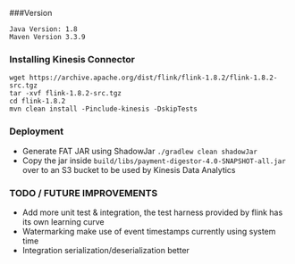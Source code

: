
###Version
```
Java Version: 1.8
Maven Version 3.3.9
```

### Installing Kinesis Connector
```
wget https://archive.apache.org/dist/flink/flink-1.8.2/flink-1.8.2-src.tgz
tar -xvf flink-1.8.2-src.tgz
cd flink-1.8.2
mvn clean install -Pinclude-kinesis -DskipTests
```

### Deployment
- Generate FAT JAR using ShadowJar `./gradlew clean shadowJar`
- Copy the jar inside `build/libs/payment-digestor-4.0-SNAPSHOT-all.jar` over to an S3 bucket to be used by Kinesis Data Analytics

### TODO / FUTURE IMPROVEMENTS
- Add more unit test & integration, the test harness provided by flink has its own learning curve
- Watermarking make use of event timestamps currently using system time
- Integration serialization/deserialization better
